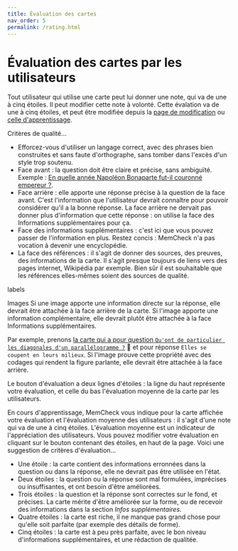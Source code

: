```yaml
---
title: Évaluation des cartes
nav_order: 5
permalink: /rating.html
---
```


# Évaluation des cartes par les utilisateurs

Tout utilisateur qui utilise une carte peut lui donner une note, qui va de une à cinq étoiles. Il peut modifier cette note à volonté. Cette évalation va de une à cinq étoiles, et peut être modifiée depuis la [page de modification](authoring) ou [celle d'apprentissage](learn).

Critères de qualité...

- Efforcez-vous d'utiliser un langage correct, avec des phrases bien construites et sans faute d'orthographe, sans tomber dans l'excès d'un style trop soutenu.
- Face avant : la question doit être claire et précise, sans ambiguïté. Exemple : [En quelle année Napoléon Bonaparte fut-il couronné empereur ?](https://www.mnesios.com/Authoring?CardId=437bb2d9-37ba-43b2-dc93-08d7eba1e1a5).
- Face arrière : elle apporte une réponse précise à la question de la face avant. C'est l'information que l'utilisateur devrait connaître pour pouvoir considérer qu'il a la bonne réponse. La face arrière ne dervait pas donner plus d'information que cette réponse : on utilise la face des Informations supplémentaires pour ça.
- Face des informations supplémentaires : c'est ici que vous pouvez passer de l'information en plus. Restez concis : MemCheck n'a pas vocation à devenir une encyclopédie.
- La face des références : il s'agit de donner des sources, des preuves, des informations de la carte. Il s'agit presque toujours de liens vers des pages internet, Wikipédia par exemple. Bien sûr il est souhaitable que les références elles-mêmes soient des sources de qualité.

labels

Images
Si une image apporte une information directe sur la réponse, elle devrait être attachée à la face arrière de la carte. Si l'image apporte une information complémentaire, elle devrait plutôt être attachée à la face Informations supplémentaires.

Par exemple, prenons [la carte qui a pour question `Qu'ont de particulier les diagonales d'un parallélogramme ?`](https://www.mnesios.com/Authoring?CardId=9759c1db-c3d1-4468-e341-08d7eba1e1a5)&nbsp;🐘 et pour réponse `Elles se coupent en leurs milieux`. Si l'image prouve cette propriété avec des codages qui rendent la figure parlante, elle devrait être attachée à la face arrière.

Le bouton d'évaluation a deux lignes d'étoiles : la ligne du haut représente votre évaluation, et celle du bas l'évaluation moyenne de la carte par les utilisateurs.

En cours d'apprentissage, MemCheck vous indique pour la carte affichée votre évaluation et l'évaluation moyenne des utilisateurs : il s'agit d'une note qui va de une à cinq étoiles. L'évaluation moyenne est un indicateur de l'appréciation des utilisateurs.
Vous pouvez modifier votre évaluation en cliquant sur le bouton contenant des étoiles, en haut de la page.
Voici une suggestion de critères d'évaluation...

- Une étoile : la carte contient des informations erronnées dans la question ou dans la réponse, elle ne devrait pas être utilisée en l'état.
- Deux étoiles : la question ou la réponse sont mal formulées, imprécises ou insuffisantes, et ont besoin d'être améliorées.
- Trois étoiles : la question et la réponse sont correctes sur le fond, et précises. La carte mérite d'être améliorée sur la forme, ou de recevoir des informations dans la section _Infos supplémentaires_.
- Quatre étoiles : la carte est riche, il ne manque pas grand chose pour qu'elle soit parfaite (par exemple des détails de forme).
- Cinq étoiles : la carte est à peu près parfaite, avec le bon niveau d'informations supplémentaires, et une rédaction de qualitée.
